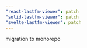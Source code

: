 ```yaml
---
"react-lastfm-viewer": patch
"solid-lastfm-viewer": patch
"svelte-lastfm-viewer": patch
---
```


migration to monorepo
